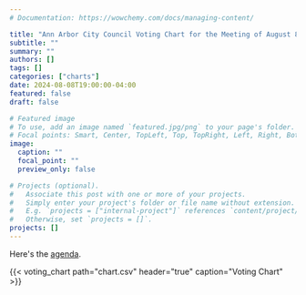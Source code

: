 ```yaml
---
# Documentation: https://wowchemy.com/docs/managing-content/

title: "Ann Arbor City Council Voting Chart for the Meeting of August 8, 2024"
subtitle: ""
summary: ""
authors: []
tags: []
categories: ["charts"]
date: 2024-08-08T19:00:00-04:00
featured: false
draft: false

# Featured image
# To use, add an image named `featured.jpg/png` to your page's folder.
# Focal points: Smart, Center, TopLeft, Top, TopRight, Left, Right, BottomLeft, Bottom, BottomRight.
image:
  caption: ""
  focal_point: ""
  preview_only: false

# Projects (optional).
#   Associate this post with one or more of your projects.
#   Simply enter your project's folder or file name without extension.
#   E.g. `projects = ["internal-project"]` references `content/project/deep-learning/index.md`.
#   Otherwise, set `projects = []`.
projects: []
---
```


Here's the [agenda](https://a2gov.legistar.com/MeetingDetail.aspx?ID=1141279&GUID=EEF6DE3F-0874-4C20-B627-F53262B61E3F). 

{{< voting_chart path="chart.csv" header="true" caption="Voting Chart" >}}
